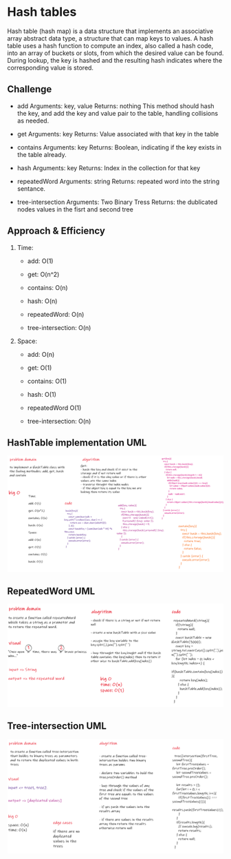 # Hash tables
>
Hash table (hash map) is a data structure that implements an associative array abstract data type, a structure that can map keys to values. A hash table uses a hash function to compute an index, also called a hash code, into an array of buckets or slots, from which the desired value can be found. During lookup, the key is hashed and the resulting hash indicates where the corresponding value is stored.

## Challenge

* add Arguments: key, value Returns: nothing This method should hash the key, and add the key and value pair to the table, handling collisions as needed.

* get Arguments: key Returns: Value associated with that key in the table

* contains Arguments: key Returns: Boolean, indicating if the key exists in the table already.

* hash Arguments: key Returns: Index in the collection for that key

* repeatedWord Arguments: string Returns: repeated word into the string sentance.

* tree-intersection Arguments: Two Binary Tress Returns: the dublicated nodes values in the fisrt and second tree

## Approach & Efficiency

1. Time:

    * add: O(1)

    * get: O(n^2)

    * contains: O(n)

    * hash: O(n)

    * repeatedWord: O(n)

    * tree-intersection: O(n)

2. Space:

    * add: O(n)

    * get: O(1)

    * contains: O(1)

    * hash: O(1)

    * repeatedWord O(1)

    * tree-intersection: O(n)

## HashTable implementation UML

![hash](./hash.png)

## RepeatedWord UML

![repeated](./repeated.png)

## Tree-intersection UML

![treeIntersection](./treeIntersection.png)
